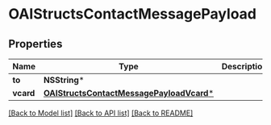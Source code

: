 # OAIStructsContactMessagePayload

## Properties
Name | Type | Description | Notes
------------ | ------------- | ------------- | -------------
**to** | **NSString*** |  | 
**vcard** | [**OAIStructsContactMessagePayloadVcard***](OAIStructsContactMessagePayloadVcard.md) |  | 

[[Back to Model list]](../README.md#documentation-for-models) [[Back to API list]](../README.md#documentation-for-api-endpoints) [[Back to README]](../README.md)


